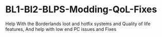 # BL1-Bl2-BLPS-Modding-QoL-Fixes
Help With the Borderlands loot and hotfix systems and Quality of life features, And help with low end PC issues and Fixes 
